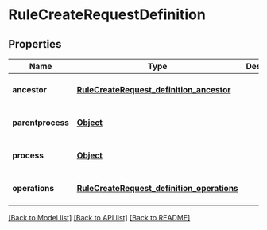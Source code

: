 # RuleCreateRequestDefinition
## Properties

Name | Type | Description | Notes
------------ | ------------- | ------------- | -------------
**ancestor** | [**RuleCreateRequest_definition_ancestor**](RuleCreateRequest_definition_ancestor.md) |  | [optional] [default to null]
**parentprocess** | [**Object**](.md) |  | [optional] [default to null]
**process** | [**Object**](.md) |  | [optional] [default to null]
**operations** | [**RuleCreateRequest_definition_operations**](RuleCreateRequest_definition_operations.md) |  | [optional] [default to null]

[[Back to Model list]](../README.md#documentation-for-models) [[Back to API list]](../README.md#documentation-for-api-endpoints) [[Back to README]](../README.md)

